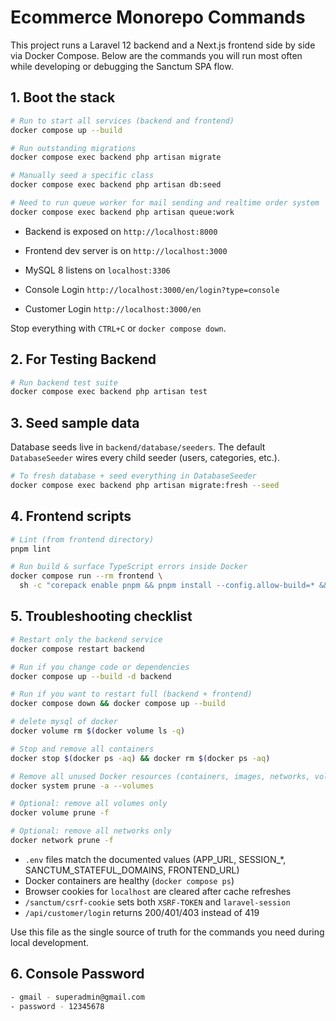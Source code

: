# Ecommerce Monorepo Commands

This project runs a Laravel 12 backend and a Next.js frontend side by side via Docker Compose. Below are the commands you will run most often while developing or debugging the Sanctum SPA flow.

## 1. Boot the stack

```bash
# Run to start all services (backend and frontend)
docker compose up --build

# Run outstanding migrations
docker compose exec backend php artisan migrate

# Manually seed a specific class
docker compose exec backend php artisan db:seed

# Need to run queue worker for mail sending and realtime order system
docker compose exec backend php artisan queue:work

```

- Backend is exposed on `http://localhost:8000`
- Frontend dev server is on `http://localhost:3000`
- MySQL 8 listens on `localhost:3306`

- Console Login 
`http://localhost:3000/en/login?type=console`

- Customer Login 
`http://localhost:3000/en`


Stop everything with `CTRL+C` or `docker compose down`.

## 2. For Testing Backend

```bash
# Run backend test suite
docker compose exec backend php artisan test
```

## 3. Seed sample data

Database seeds live in `backend/database/seeders`. The default `DatabaseSeeder` wires every child seeder (users, categories, etc.).

```bash
# To fresh database + seed everything in DatabaseSeeder
docker compose exec backend php artisan migrate:fresh --seed
```

## 4. Frontend scripts

```bash
# Lint (from frontend directory)
pnpm lint

# Run build & surface TypeScript errors inside Docker
docker compose run --rm frontend \
  sh -c "corepack enable pnpm && pnpm install --config.allow-build=* && pnpm run build"

```

## 5. Troubleshooting checklist

```bash
# Restart only the backend service
docker compose restart backend

# Run if you change code or dependencies
docker compose up --build -d backend

# Run if you want to restart full (backend + frontend)
docker compose down && docker compose up --build

# delete mysql of docker
docker volume rm $(docker volume ls -q)

# Stop and remove all containers
docker stop $(docker ps -aq) && docker rm $(docker ps -aq)

# Remove all unused Docker resources (containers, images, networks, volumes)
docker system prune -a --volumes

# Optional: remove all volumes only
docker volume prune -f

# Optional: remove all networks only
docker network prune -f
```

- `.env` files match the documented values (APP_URL, SESSION_*, SANCTUM_STATEFUL_DOMAINS, FRONTEND_URL)
- Docker containers are healthy (`docker compose ps`)
- Browser cookies for `localhost` are cleared after cache refreshes
- `/sanctum/csrf-cookie` sets both `XSRF-TOKEN` and `laravel-session`
- `/api/customer/login` returns 200/401/403 instead of 419

Use this file as the single source of truth for the commands you need during local development.

## 6. Console Password
```bash
- gmail - superadmin@gmail.com
- password - 12345678

```
